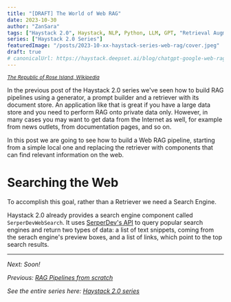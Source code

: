 ```yaml
---
title: "[DRAFT] The World of Web RAG"
date: 2023-10-30
author: "ZanSara"
tags: ["Haystack 2.0", Haystack, NLP, Python, LLM, GPT, "Retrieval Augmentation", RAG, "Semantic Search"]
series: ["Haystack 2.0 Series"]
featuredImage: "/posts/2023-10-xx-haystack-series-web-rag/cover.jpeg"
draft: true
# canonicalUrl: https://haystack.deepset.ai/blog/chatgpt-google-web-rag
---
```

<small>*[The Republic of Rose Island, Wikipedia](https://it.wikipedia.org/wiki/Isola_delle_Rose#/media/File:Isola_delle_Rose_1968.jpg)*</small>


In the previous post of the Haystack 2.0 series we've seen how to build RAG pipelines using a generator, a prompt builder and a retriever with its document store. An application like that is great if you have a large data store and you need to perform RAG onto private data only. However, in many cases you may want to get data from the Internet as well, for example from news outlets, from documentation pages, and so on. 

In this post we are going to see how to build a Web RAG pipeline, starting from a simple local one and replacing the retriever with components that can find relevant information on the web.

# Searching the Web

To accomplish this goal, rather than a Retriever we need a Search Engine.

Haystack 2.0 already provides a search engine component called `SerperDevWebSearch`. It uses [SerperDev's API](https://serper.dev/) to query popular search engines and return two types of data: a list of text snippets, coming from the serach engine's preview boxes, and a list of links, which point to the top search results.














---

*Next: Soon!*

*Previous: [RAG Pipelines from scratch](/posts/2023-10-27-haystack-series-rag)*

*See the entire series here: [Haystack 2.0 series](/series/haystack-2.0-series/)*
